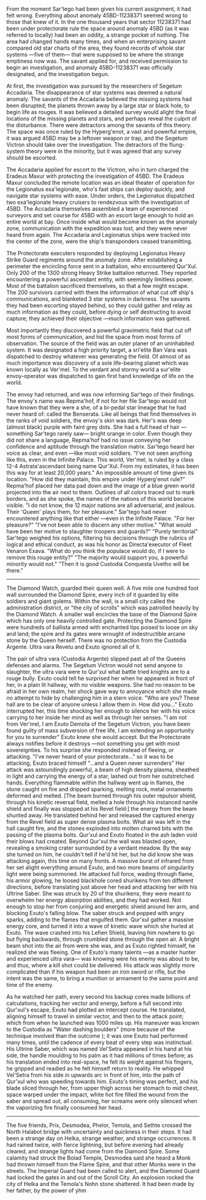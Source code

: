 From the moment Sar'tego had been given his current assignment, it had felt wrong. Everything about anomaly 45BD-11238371 seemed wrong to those that knew of it. In the one thousand years that sector 11238371 had been under protectorate rule the space around anomaly 45BD (as it was referred to locally) had been an oddity, a strange pocket of nothing. The area had changed hands many times, and when an enterprising savant compared old star charts of the area, they found records of whole star systems —five of them— that were supposed to be where the strange emptiness now was. The savant applied for, and received permission to begin an investigation, and anomaly 45BD-11238371 was officially designated, and the investigation begun.

At first, the investigation was pursued by the researchers of Segetum Accadaria. The disappearance of star systems was deemed a natural anomaly. The savants of the Accadaria believed the missing systems had been disrupted; the planets thrown away by a large star or black hole, to begin life as rouges. It was believed a detailed survey would alight the final locations of the missing planets and stars, and perhaps reveal the culprit of the disturbance. There were detractors among the savants of this theory. The space was once ruled by the Hyperg'enot, a vast and powerful empire, it was argued 45BD may be a leftover weapon or trap, and the Segetum Victron should take over the investigation. The detractors of the flung-system theory were in the minority, but it was agreed that any survey should be escorted.

The Accadaria applied for escort to the Victron, who in turn charged the Eradeus Maxur with protecting the investigation of 45BD. The Eradeus Maxur concluded the remote location was an ideal theater of operation for the Legionatus exa'legionate, who's fast ships can deploy quickly, and navigate star systems with ease. Under orders, the Legionatus dispatched two exa'legionate heavy cruisers to rendezvous with the investigation of 45BD. The Accadaria themselves assembled a team of experienced surveyors and set course for 45BD with an escort large enough to hold an entire world at bay. Once inside what would become known as the anomaly zone, communication with the expedition was lost, and they were never heard from again. The Accadaria and Legionatus ships were tracked into the center of the zone, were the ship's transponders ceased transmitting.

The Protectorate executers responded by deploying Legionatus Heavy Strike Guard regiments around the anomaly zone. After establishing a perimeter the encircling force sent in a battalion, who encountered Qur'Xul. Only 200 of the 1300 strong Heavy Strike battalion returned. They reported encountering a powerful ascendant entity, with seemingly limitless power. Most of the battalion sacrificed themselves, so that a few might escape. The 200 survivors carried with them the information of what cut off ship's communications, and blanketed 3 star systems in darkness. The savants they had been escorting stayed behind, so they could gather and relay as much information as they could, before dying or self destructing to avoid capture; they achieved their objective —much information was gathered.

Most importantly they discovered a powerful gravimetric field that cut off most forms of communication, and hid the space from most forms of observation. The source of the field was an outer planer of an uninhabited system. It was designated a high priority target, a sri'elite Ban Vara was dispatched to destroy whatever was generating the field. Of almost of as much importance was discovery of a sole life-bearing planet which was known locally as Ver'mel. To the verdant and stormy world a sur'elite envoy-operator was dispatched to gain first hand knowledge of life on the world.

The envoy had returned, and was now informing Sar'tego of their findings. The envoy's name was Repma'hof, if not for her file Sar'tego would not have known that they were a she, of a bi-pedal star lineage that he had never heard of: called the Benserata. Like all beings that find themselves in the ranks of void soldiers, the envoy's skin was dark. Her's was deep (almost black) purple with faint grey dots. She had a full head of hair —something Sar'tego rarely saw— bright orange in color. Even though they did not share a language, Repma'hof had no issue conveying her confidence and aptitude through the translation matrix. Sar'tego heard her voice as clear, and even —like most void soldiers. "I've not seen anything like this, even in the Infinite Palace. This world, Ver'mel, is ruled by a class 12-4 Astrata'ascendant being name Qur'Xul. From my estimates, it has been this way for at least 20,000 years." An impossible amount of time given its location. "How did they maintain, this empire under Hyperg'enot rule?" Repma'hof placed her data pad down and the image of a blue green world projected into the air next to them. Outlines of all colors traced out to mark borders, and as she spoke, the names of the nations of this world became visible. "I do not know, the 12 major nations are all adversarial, and jealous. Their 'Queen' plays them, for her pleasure." Sar'tego had never encountered anything like that either —even in the Infinite Palace.
"For her pleasure?"
"I've not been able to discern any other motive."
"What would have been her motive to slaughter troopers and guards?"
"Purely territorial"
Sar'tego weighed his options, filtering his decisions through the rubrics of logical and ethical conduct, as was his honor as Directa'executor of Fleet Venaron Exava. "What do you think the populace would do, if I were to remove this rouge entity?"
"The majority would support you, a powerful minority would not."
"Then it is good Custodia Conquesta Uvetho will be there."

--------------------------

The Diamond Watch, guarded their queen well. A five mile one hundred foot wall surrounded the Diamond Spire, every inch of it guarded by elite soldiers and giant golems. Within the wall, is a small city called the administration district, or "the city of scrolls" which was patrolled heavily by the Diamond Watch. A smaller wall encircles the base of the Diamond Spire which has only one heavily controlled gate. Protecting the Diamond Spire were hundreds of ballista armed with enchanted tips poised to loose on sky and land; the spire and its gates were wrought of indestructible arcane stone by the Queen herself. There was no protection from the Custodia Argente. Ultra vara Revetu and Exuto ignored all of it.

The pair of ultra vara (Custodia Argente) slipped past all of the Queens defenses and alarms. The Segetum Victron would not send anyone to slaughter, the ultra vara were to Qur'xul what battle tried knights are to a rouge bully. Exuto could tell he surprised her when he appeared in front of her, in a plain lit hallway, with no visible weapons. She had no reason to be afraid in her own realm, her shock gave way to annoyance which she made no attempt to hide by challenging him in a stern voice. "Who are you? These hall are to be clear of anyone unless I allow them in. How did you..." Exuto interrupted her, this time shocking her enough to silence her with his voice carrying to her inside her mind as well as through her senses. "I am not from Ver'mel, I am Exuto Demota of the Segetum Victron, you have been found guilty of mass subversion of free life, I am extending an opportunity for you to surrender" Exuto knew she would accept. But the Protectorate always notifies before it destroys —not something you get with most sovereignties. To his surprise she responded instead of fleeing, or attacking. "I've never heard of your protectorate..." so it was to be attacking, Exuto braced himself "...and a Queen never surrenders" Her attack was astoundingly powerful, a beam of high density plasma, sheathed in light and carrying the energy of a star, lashed out from her outstretched hands. Everything flammable within the hallway went up in flames, the stone caught on fire and dripped sparking, melting rock, metal ornaments deformed and melted. [The beam burned through his outer repulsor shield, through his kinetic reversal field, melted a hole through his instanced nanite shield and finally was stopped at his Revel field:] the energy from the beam shunted away. He translated behind her and released the captured energy from the Revel field as super dense plasma bolts. What air was left in the hall caught fire, and the stones exploded into molten charred bits with the passing of the plasma bolts. Qur'xul and Exuto floated in the ash laden void their blows had created. Beyond Qur'xul the wall was blasted open, revealing a smoking crater surrounded by a verdant meadow. By the way she turned on him, he couldn't tell if he'd hit her, but he did know she was attacking again, this time on many fronts. A massive burst of infrared from her set alight everything around Exuto, and two more beams of singularity light were being summoned. He attacked full force, wading through flame, his armor glowing, he loosed blackhole cored shurikens from ten different directions, before translating just above her head and attacking her with his Ultrine Saber. She was struck by 20 of the shurikens, they were meant to overwhelm her energy absorption abilities, and they had worked. Not enough to stop her from conjuring and energetic shield around her arm, and blocking Exuto's falling blow. The saber struck and popped with angry sparks, adding to the flames that engulfed them. Qur'xul gather a massive energy core, and turned it into a wave of kinetic wave which she hurled at Exuto. The wave crashed into his Lefien Shield, leaving him nowhere to go but flying backwards, through crumbled stone through the open air. A bright beam shot into the air from were she was, and as Exuto righted himself, he realized she was fleeing. One of Exuto's many talents —as a master hunter and experienced ultra vara— was knowing were his enemy was about to be, and thus, where a kill shot could be delivered. His attack was slightly more complicated than if his weapon had been an iron sword or rifle, but the intent was the same, to bring a munition or armament to the same point and time of the enemy.

As he watched her path, every second his backup cores made billions of calculations, tracking her vector and energy, before a full second into Qur'xul's escape, Exuto had plotted an intercept course. He translated, aligning himself to travel in similar vector, and then to the attack point; which from when he launched was 1000 miles up. His maneuver was known to the Custodia as "Water dashing boulders" (more because of the technique involved than the outcome ); it was one Exuto had performed many times, until the cadence of every beat of every step was instinctual. His Ultrine Saber, which was named Vel'Setra appeared in his hand at his side, the handle moulding to his palm as it had millions of times before; as his translation ended into real-space, he felt its weight against his fingers, he gripped and readied as he felt himself return to reality. He whipped Vel'Setra from his side in upwards arc in front of him, into the path of Qur'xul who was speeding towards him. Exuto's timing was perfect, and his blade sliced through her, from upper thigh across her stomach to mid chest, space warped under the impact, white hot fire filled the wound from the saber and spread out, all consuming, her screams were only silenced when the vaporizing fire finally consumed her head.

--------------------------------------------------------

The five friends, Prix, Desmodea, Phelor, Temola, and Sethte crossed the North Halabot bridge with uncertainty and quickness in their steps. It had been a strange day on Helka, strange weather, and strange occurrences. It had rained twice, with fierce lightning, but before evening had already cleared, and strange lights had come from the Diamond Spire. Some calamity had struck the Bolad Temple, Desmodea said she heard a Monk had thrown himself from the Flame Spire, and that other Monks were in the streets. The Imperial Guard had been called to alert, and the Diamond Guard had locked the gates in and out of the Scroll City. An explosion rocked the city of Helka and the Temola's Nohn stone shattered. It had been made by her father, by the power of yhm
